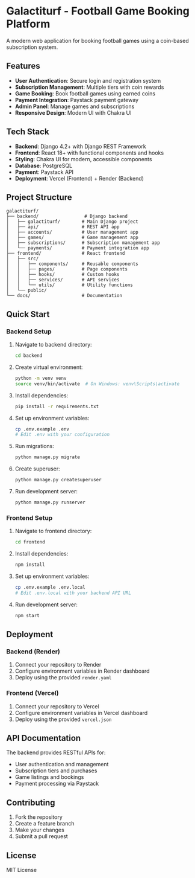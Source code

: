 # Galactiturf - Football Game Booking Platform

A modern web application for booking football games using a coin-based subscription system.

## Features

- **User Authentication**: Secure login and registration system
- **Subscription Management**: Multiple tiers with coin rewards
- **Game Booking**: Book football games using earned coins
- **Payment Integration**: Paystack payment gateway
- **Admin Panel**: Manage games and subscriptions
- **Responsive Design**: Modern UI with Chakra UI

## Tech Stack

- **Backend**: Django 4.2+ with Django REST Framework
- **Frontend**: React 18+ with functional components and hooks
- **Styling**: Chakra UI for modern, accessible components
- **Database**: PostgreSQL
- **Payment**: Paystack API
- **Deployment**: Vercel (Frontend) + Render (Backend)

## Project Structure

```
galactiturf/
├── backend/                 # Django backend
│   ├── galactiturf/        # Main Django project
│   ├── api/                # REST API app
│   ├── accounts/           # User management app
│   ├── games/              # Game management app
│   ├── subscriptions/      # Subscription management app
│   └── payments/           # Payment integration app
├── frontend/               # React frontend
│   ├── src/
│   │   ├── components/     # Reusable components
│   │   ├── pages/          # Page components
│   │   ├── hooks/          # Custom hooks
│   │   ├── services/       # API services
│   │   └── utils/          # Utility functions
│   └── public/
└── docs/                   # Documentation
```

## Quick Start

### Backend Setup

1. Navigate to backend directory:
   ```bash
   cd backend
   ```

2. Create virtual environment:
   ```bash
   python -m venv venv
   source venv/bin/activate  # On Windows: venv\Scripts\activate
   ```

3. Install dependencies:
   ```bash
   pip install -r requirements.txt
   ```

4. Set up environment variables:
   ```bash
   cp .env.example .env
   # Edit .env with your configuration
   ```

5. Run migrations:
   ```bash
   python manage.py migrate
   ```

6. Create superuser:
   ```bash
   python manage.py createsuperuser
   ```

7. Run development server:
   ```bash
   python manage.py runserver
   ```

### Frontend Setup

1. Navigate to frontend directory:
   ```bash
   cd frontend
   ```

2. Install dependencies:
   ```bash
   npm install
   ```

3. Set up environment variables:
   ```bash
   cp .env.example .env.local
   # Edit .env.local with your backend API URL
   ```

4. Run development server:
   ```bash
   npm start
   ```

## Deployment

### Backend (Render)

1. Connect your repository to Render
2. Configure environment variables in Render dashboard
3. Deploy using the provided `render.yaml`

### Frontend (Vercel)

1. Connect your repository to Vercel
2. Configure environment variables in Vercel dashboard
3. Deploy using the provided `vercel.json`

## API Documentation

The backend provides RESTful APIs for:

- User authentication and management
- Subscription tiers and purchases
- Game listings and bookings
- Payment processing via Paystack

## Contributing

1. Fork the repository
2. Create a feature branch
3. Make your changes
4. Submit a pull request

## License

MIT License